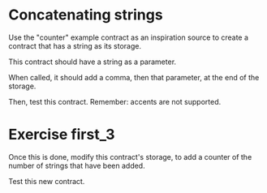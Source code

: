 # Concatenating strings

Use the "counter" example contract as an inspiration source to create a contract that has a string as its storage.

This contract should have a string as a parameter.

When called, it should add a comma, then that parameter, at the end of the storage.

Then, test this contract. Remember: accents are not supported.

# Exercise first_3

Once this is done, modify this contract's storage, to add a counter of the number of strings that have been added.

Test this new contract.
